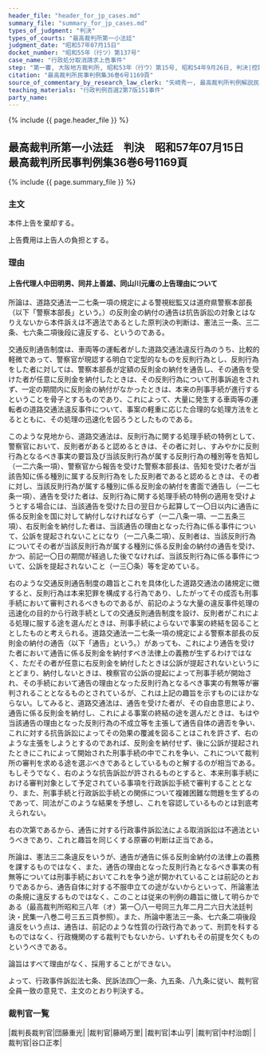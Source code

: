 ```yaml
---
header_file: "header_for_jp_cases.md"
summary_file: "summary_for_jp_cases.md"
types_of_judgment: "判決"
types_of_courts: "最高裁判所第一小法廷"
judgment_date: "昭和57年07月15日"
docket_number: "昭和55年（行ツ）第137号"
case_name: "行政処分取消請求上告事件"
step: "第一審, 大阪地方裁判所, 昭和53年（行ウ）第15号, 昭和54年9月26日, 判決|控訴審, 大阪高等裁判所, 昭和54年（行コ）第59号, 昭和55年8月27日, 判決"
citation: "最高裁判所民事判例集36巻6号1169頁"
source_of_commentary_by_research_law_clerk: "矢崎秀一, 最高裁判所判例解説民事篇昭和57年度608頁"
teaching_materials: "行政判例百選2第7版151事件"
party_name:
---
```


{% include {{ page.header_file }}  %}

## 最高裁判所第一小法廷　判決　昭和57年07月15日　最高裁判所民事判例集36巻6号1169頁

{% include {{ page.summary_file }}  %}






### 主文



本件上告を棄却する。

上告費用は上告人の負担とする。





### 理由



#### 上告代理人中田明男、同井上善雄、同山川元庸の上告理由について

所論は、道路交通法一二七条一項の規定による警視総監又は道府県警察本部長（以下「警察本部長」という。）の反則金の納付の通告は抗告訴訟の対象とはなりえないから本件訴えは不適法であるとした原判決の判断は、憲法三一条、三二条、七六条二項後段に違反する、というのである。

交通反則通告制度は、車両等の運転者がした道路交通法違反行為のうち、比較的軽微であって、警察官が現認する明白で定型的なものを反則行為とし、反則行為をした者に対しては、警察本部長が定額の反則金の納付を通告し、その通告を受けた者が任意に反則金を納付したときは、その反則行為について刑事訴追をされず、一定の期間内に反則金の納付がなかったときは、本来の刑事手続が進行するということを骨子とするものであり、これによって、大量に発生する車両等の運転者の道路交通法違反事件について、事案の軽重に応じた合理的な処理方法をとるとともに、その処理の迅速化を図ろうとしたものである。

このような見地から、道路交通法は、反則行為に関する処理手続の特例として、警察官において、反則者があると認めるときは、その者に対し、すみやかに反則行為となるべき事実の要旨及び当該反則行為が属する反則行為の種別等を告知し（一二六条一項）、警察官から報告を受けた警察本部長は、告知を受けた者が当該告知に係る種別に属する反則行為をした反則者であると認めるときは、その者に対し、当該反則行為が属する種別に係る反則金の納付を書面で通告し（一二七条一項）、通告を受けた者は、反則行為に関する処理手続の特例の適用を受けようとする場合には、当該通告を受けた日の翌日から起算して一〇日以内に通告に係る反則金を国に対して納付しなければならず（一二八条一項、一二五条三項）、右反則金を納付した者は、当該通告の理由となった行為に係る事件について、公訴を提起されないことになり（一二八条二項）、反則者は、当該反則行為についてその者が当該反則行為が属する種別に係る反則金の納付の通告を受け、かつ、前記一〇日の期間が経過した後でなければ、当該反則行為に係る事件について、公訴を提起されないこと（一三〇条）等を定めている。

右のような交通反則通告制度の趣旨とこれを具体化した道路交通法の諸規定に徴すると、反則行為は本来犯罪を構成する行為であり、したがってその成否も刑事手続において審判されるべきものであるが、前記のような大量の違反事件処理の迅速化の目的から行政手続としての交通反則通告制度を設け、反則者がこれによる処理に服する途を選んだときは、刑事手続によらないで事案の終結を図ることとしたものと考えられる。道路交通法一二七条一項の規定による警察本部長の反則金の納付の通告（以下「通告」という。）があっても、これにより通告を受けた者において通告に係る反則金を納付すべき法律上の義務が生ずるわけではなく、ただその者が任意に右反則金を納付したときは公訴が提起されないというにとどまり、納付しないときは、検察官の公訴の提起によって刑事手続が開始され、その手続において通告の理由となった反則行為となるべき事実の有無等が審判されることとなるものとされているが、これは上記の趣旨を示すものにほかならない。してみると、道路交通法は、通告を受けた者が、その自由意思により、通告に係る反則金を納付し、これによる事案の終結の途を選んだときは、もはや当該通告の理由となった反則行為の不成立等を主張して通告自体の適否を争い、これに対する抗告訴訟によってその効果の覆滅を図ることはこれを許さず、右のような主張をしようとするのであれば、反則金を納付せず、後に公訴が提起されたときにこれによって開始された刑事手続の中でこれを争い、これについて裁判所の審判を求める途を選ぶべきであるとしているものと解するのが相当である。もしそうでなく、右のような抗告訴訟が許されるものとすると、本来刑事手続における審判対象として予定されている事項を行政訴訟手続で審判することとなり、また、刑事手続と行政訴訟手続との関係について複雑困難な問題を生ずるのであって、同法がこのような結果を予想し、これを容認しているものとは到底考えられない。

右の次第であるから、通告に対する行政事件訴訟法による取消訴訟は不適法というべきであり、これと趣旨を同じくする原審の判断は正当である。

所論は、憲法三二条違反をいうが、通告が通告に係る反則金納付の法律上の義務を課するものではなく、また、通告の理由となった反則行為となるべき事実の有無等については刑事手続においてこれを争う途が開かれていることは前記のとおりであるから、通告自体に対する不服申立ての途がないからといって、所論憲法の条規に違反するものではなく、このことは従来の判例の趣旨に徴して明らかである（最高裁判所昭和三八年（オ）第一〇八一号同三九年二月二六日大法廷判決・民集一八巻二号三五三頁参照）。また、所論中憲法三一条、七六条二項後段違反をいう点は、通告は、前記のような性質の行政行為であって、刑罰を科するものではなく、行政機関のする裁判でもないから、いずれもその前提を欠くものというべきである。

論旨はすべて理由がなく、採用することができない。

よって、行政事件訴訟法七条、民訴法四〇一条、九五条、八九条に従い、裁判官全員一致の意見で、主文のとおり判決する。

### 裁判官一覧

|裁判長裁判官|団藤重光|
|裁判官|藤崎万里|
|裁判官|本山亨|
|裁判官|中村治朗|
|裁判官|谷口正孝|

